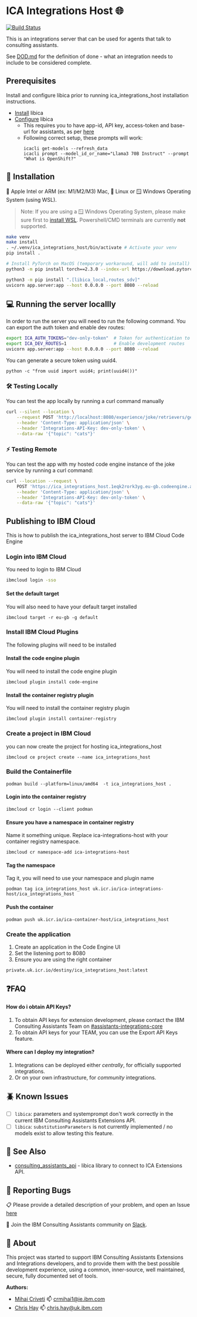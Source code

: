 # ICA Integrations Host 🌐

[![Build Status](https://v3.travis.ibm.com/destiny/ica_integrations_host.svg?token=E4rHUNHpL3GkBwESJgRP&branch=main)](https://v3.travis.ibm.com/destiny/ica_integrations_host)

This is an integrations server that can be used for agents that talk to consulting assistants.

See [DOD.md](./DOD.md) for the definition of done - what an integration needs to include to be considered complete.

## Prerequisites
Install and configure libica prior to running ica_integrations_host installation instructions.

- [Install](https://pages.github.ibm.com/destiny/consulting_assistants_api/#installation) libica
- [Configure](https://pages.github.ibm.com/destiny/consulting_assistants_api/#configuration) libica
  - This requires you to have app-id, API key, access-token and base-url for assistants, as per [here](https://w3.ibm.com/w3publisher/ibm-consulting-assistants-api-access-request)
  - Following correct setup, these prompts will work:
    ```
    icacli get-models --refresh_data
    icacli prompt --model_id_or_name="Llama3 70B Instruct" --prompt "What is OpenShift?"
    ```

## 🐍 Installation

🍎 Apple Intel or ARM (ex: M1/M2/M3) Mac, 🐧 Linux or 🪟 Windows Operating System (using WSL).

> Note: If you are using a 🪟 Windows Operating System, please make sure first to [install WSL](https://learn.microsoft.com/en-us/windows/wsl/install).
> Powershell/CMD terminals are currently **not** supported.

```bash
make venv
make install
. ~/.venv/ica_integrations_host/bin/activate # Activate your venv
pip install .

# Install PyTorch on MacOS (temporary workaround, will add to install)
python3 -m pip install torch==2.3.0 --index-url https://download.pytorch.org/whl/cpu

python3 -m pip install ".[libica_local,routes_sdv]"
uvicorn app.server:app --host 0.0.0.0 --port 8080 --reload
```

## 💻 Running the server locallly

In order to run the server you will need to run the following command. You can export the auth token and enable dev routes:

```bash
export ICA_AUTH_TOKENS="dev-only-token"  # Token for authentication to ica_container_host
export ICA_DEV_ROUTES=1                  # Enable development routes
uvicorn app.server:app --host 0.0.0.0 --port 8080 --reload
```

You can generate a secure token using uuid4.

```
python -c "from uuid import uuid4; print(uuid4())"
```

### 🛠️ Testing Locally
You can test the app locally by running a curl command manually

```bash
curl --silent --location \
    --request POST 'http://localhost:8080/experience/joke/retrievers/get_joke/invoke' \
    --header 'Content-Type: application/json' \
    --header 'Integrations-API-Key: dev-only-token' \
    --data-raw '{"topic": "cats"}'
```

### ⚡️ Testing Remote
You can test the app with my hosted code engine instance of the joke service by running a curl command:

```bash
curl --location --request \
    POST 'https://ica_integrations_host.1eqk2rork3yg.eu-gb.codeengine.appdomain.cloud/experience/joke/retrievers/get_joke/invoke' \
    --header 'Content-Type: application/json' \
    --header 'Integrations-API-Key: dev-only-token' \
    --data-raw '{"topic": "cats"}'
```

## Publishing to IBM Cloud
This is how to publish the ica_integrations_host server to IBM Cloud Code Engine

### Login into IBM Cloud
You need to login to IBM Cloud

```bash
ibmcloud login -sso
```

#### Set the default target
You will also need to have your default target installed
```
ibmcloud target -r eu-gb -g default
```

### Install IBM Cloud Plugins
The following plugins will need to be installed

#### Install the code engine plugin
You will need to install the code engine plugin
```
ibmcloud plugin install code-engine
```

#### Install the container registry plugin
You will need to install the container registry plugin

```
ibmcloud plugin install container-registry
```

### Create a project in IBM Cloud
you can now create the project for hosting ica_integrations_host

```
ibmcloud ce project create --name ica_integrations_host
```

### Build the Containerfile

```
podman build --platform=linux/amd64  -t ica_integrations_host .
```

#### Login into the container registry

```
ibmcloud cr login --client podman
```

#### Ensure you have a namespace in container registry

Name it something unique. Replace ica-integrations-host with your container registry namespace.

```
ibmcloud cr namespace-add ica-integrations-host
```

#### Tag the namespace

Tag it, you will need to use your namespace and plugin name

```
podman tag ica_integrations_host uk.icr.io/ica-integrations-host/ica_integrations_host
```

#### Push the container

```
podman push uk.icr.io/ica-container-host/ica_integrations_host
```

### Create the application

1. Create an application in the Code Engine UI
2. Set the listening port to 8080
3. Ensure you are using the right container

```
private.uk.icr.io/destiny/ica_integrations_host:latest
```

## ❓FAQ

#### How do i obtain API Keys?

1. To obtain API keys for extension development, please contact the IBM Consulting Assistants Team on [#assistants-integrations-core](https://ibm.enterprise.slack.com/archives/C074X0S8GSX)
2. To obtain API keys for your TEAM, you can use the Export API Keys feature.

#### Where can I deploy my integration?

1. Integrations can be deployed either *centrally*, for officially supported integrations.
2. Or on your own infrastructure, for *community* integrations.

## 🪲 Known Issues

- [ ] `libica`: parameters and systemprompt don't work correctly in the current IBM Consulting Assistants Extensions API.
- [ ] `libica`: `substitutionParameters` is not currently implemented / no models exist to allow testing this feature.

## 👀 See Also

* [consulting_assistants_api](https://github.ibm.com/destiny/consulting_assistants_api) -  libica library to connect to ICA Extensions API.

## 🚩 Reporting Bugs

📋 Please provide a detailed description of your problem, and open an Issue [here](https://github.ibm.com/destiny/consulting_assistants_api/issues)

💬 Join the IBM Consulting Assistants community on [Slack](https://ibm.enterprise.slack.com/archives/C04U5TE3PFV).

## 🧔 About

This project was started to support IBM Consulting Assistants Extensions and Integrations developers, and to provide them with the best possible development experience, using a common, inner-source, well maintained, secure, fully documented set of tools.

**Authors:**

- [Mihai Criveti](https://github.ibm.com/crmihai1/) 📫 <crmihai1@ie.ibm.com>
- [Chris Hay](https://github.ibm.com/chris-hay) 📫 <chris.hay@uk.ibm.com>
